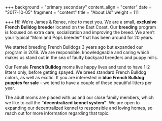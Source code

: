 +++
background = "primary secondary"
content_align = "center"
date = "2017-10-05"
fragment = "content"
title = "About Us"
weight = 111

+++
Hi! We’re James & Renee, nice to meet you. We are a small, **exclusive French Bulldog breeder** located on the East Coast. Our **breeding** program is focused on extra care, socialization and improving the breed. We aren’t your typical “Mom and Pops breeder” that has been around for 20 years.

We started breeding French Bulldogs 3 years ago but expanded our program in 2018. We are responsible, knowledgeable and caring which makes us stand out in the sea of faulty backyard breeders and puppy mills.

Our Female **French Bulldog** moms live happy lives and tend to have 1-2 litters only, before getting spayed. We breed standard French Bulldog colors, as well as exotic. If you are interested in **blue French Bulldog puppies for sale** – we tend to have a couple of these beautiful litters per year.

The adult moms are placed with us and our close family members, which we like to call the **"decentralized kennel system"**. We are open to expanding our decentralized kennel to responsible and loving homes, so reach out for more information regarding that topic.